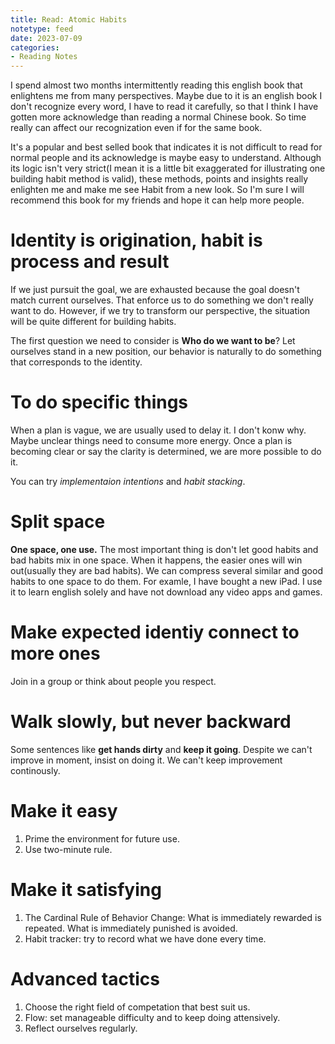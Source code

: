 ```yaml
---
title: Read: Atomic Habits
notetype: feed
date: 2023-07-09
categories: 
- Reading Notes
---
```


I spend almost two months intermittently reading this english book that enlightens me from many perspectives. Maybe due to it is an english book I don't recognize every word, I have to read it carefully, so that I think I have gotten more acknowledge than reading a normal Chinese book. So time really can affect our recognization even if for the same book.

It's a popular and best selled book that indicates it is not difficult to read for normal people and its acknowledge is maybe easy to understand. Although its logic isn't very strict(I mean it is a little bit exaggerated for illustrating one building habit method is valid), these methods, points and insights really enlighten me and make me see Habit from a new look. So I'm sure I will recommend this book for my friends and hope it can help more people.

# Identity is origination, habit is process and result

If we just pursuit the goal, we are exhausted because the goal doesn't match current ourselves. That enforce us to do something we don't really want to do. However, if we try to transform our perspective, the situation will be quite different for building habits. 

The first question we need to consider is **Who do we want to be**? Let ourselves stand in a new position, our behavior is naturally to do something that corresponds to the identity.

# To do specific things

When a plan is vague, we are usually used to delay it. I don't konw why. Maybe unclear things need to consume more energy. Once a plan is becoming clear or say the clarity is determined, we are more possible to do it.

You can try *implementaion intentions* and *habit stacking*.

# Split space

**One space, one use.** The most important thing is don't let good habits and bad habits mix in one  space. When it happens, the easier ones will win out(usually they are bad habits). We can compress several similar and good habits to one space to do them. For examle, I have bought a new iPad. I use it to learn english solely and have not download any video apps and games.

# Make expected identiy connect to more ones

Join in a group or think about people you respect.

# Walk slowly, but never backward

Some sentences like **get hands dirty** and **keep it going**. Despite we can't improve in moment, insist on doing it. We can't keep improvement continously.

# Make it easy

1. Prime the environment for future use.
2. Use two-minute rule.

# Make it satisfying

1. The Cardinal Rule of Behavior Change: What is immediately rewarded is repeated. What is immediately punished is avoided.
2. Habit tracker: try to record what we have done every time.

# Advanced tactics

1. Choose the right field of competation that best suit us.
2. Flow: set manageable difficulty and to keep doing attensively.
3. Reflect ourselves regularly.